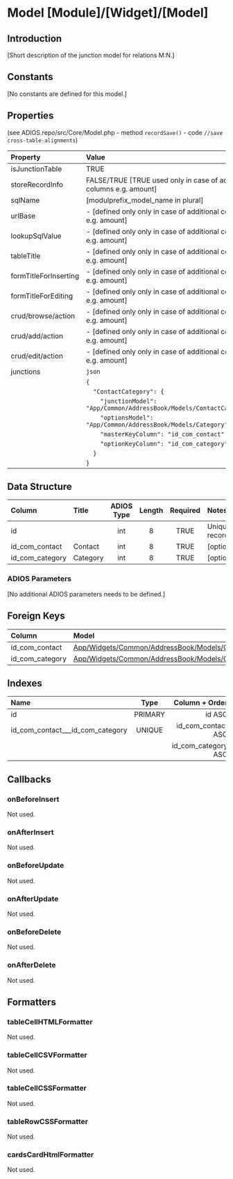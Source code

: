 # Model [Module]/[Widget]/[Model]

## Introduction

[Short description of the junction model for relations M:N.]

## Constants
[No constants are defined for this model.]

## Properties

(see ADIOS.repo/src/Core/Model.php - method `recordSave()` - code `//save cross-table-alignments`)

| Property              | Value                                                                   |
| :-------------------- | :---------------------------------------------------------------------- |
| isJunctionTable       | TRUE                                                                    |
| storeRecordInfo       | FALSE/TRUE [TRUE used only in case of additional columns e.g. amount]   |
| sqlName               | [modulprefix_model_name in plural]                                      |
| urlBase               | - [defined only only in case of additional columns e.g. amount]         |
| lookupSqlValue        | - [defined only only in case of additional columns e.g. amount]         |
| tableTitle            | - [defined only only in case of additional columns e.g. amount]         |
| formTitleForInserting | - [defined only only in case of additional columns e.g. amount]         |
| formTitleForEditing   | - [defined only only in case of additional columns e.g. amount]         |
| crud/browse/action    | - [defined only only in case of additional columns e.g. amount]         |
| crud/add/action       | - [defined only only in case of additional columns e.g. amount]         |
| crud/edit/action      | - [defined only only in case of additional columns e.g. amount]         |
| junctions             | `json`                                                                  |
|                       | `{`                                                                     |
|                       | `  "ContactCategory": {`                                                |
|                       | `    "junctionModel": "App/Common/AddressBook/Models/ContactCategory",` |
|                       | `    "optionsModel": "App/Common/AddressBook/Models/Category",`         |
|                       | `    "masterKeyColumn": "id_com_contact",`                              |
|                       | `    "optionKeyColumn": "id_com_category",`                             |
|                       | `  }`                                                                   |
|                       | `}`                                                                     |


## Data Structure

| Column          | Title    | ADIOS Type | Length | Required | Notes            |
| :-------------- | :------- | :--------: | :----: | :------: | :--------------- |
| id              |          |    int     |   8    |   TRUE   | Unique record ID |
| id_com_contact  | Contact  |    int     |   8    |   TRUE   | [optional]       |
| id_com_category | Category |    int     |   8    |   TRUE   | [optional]       |

### ADIOS Parameters
[No additional ADIOS parameters needs to be defined.]

## Foreign Keys

| Column          | Model                                                           | Relation | OnUpdate | OnDelete |
| :-------------- | :-------------------------------------------------------------- | :------: | -------- | -------- |
| id_com_contact  | [App/Widgets/Common/AddressBook/Models/Contact](./Contact.md)   |   1:N    | Cascade  | Cascade  |
| id_com_category | [App/Widgets/Common/AddressBook/Models/Category](./Category.md) |   1:N    | Cascade  | Restrict |

## Indexes

| Name                             |  Type   |      Column + Order |
| :------------------------------- | :-----: | ------------------: |
| id                               | PRIMARY |              id ASC |
| id_com_contact___id_com_category | UNIQUE  |  id_com_contact ASC |
|                                  |         | id_com_category ASC |

## Callbacks

### onBeforeInsert
Not used.

### onAfterInsert
Not used.

### onBeforeUpdate
Not used.

### onAfterUpdate
Not used.

### onBeforeDelete
Not used.

### onAfterDelete
Not used.

## Formatters

### tableCellHTMLFormatter
Not used.

### tableCellCSVFormatter
Not used.

### tableCellCSSFormatter
Not used.

### tableRowCSSFormatter
Not used.

### cardsCardHtmlFormatter
Not used.
